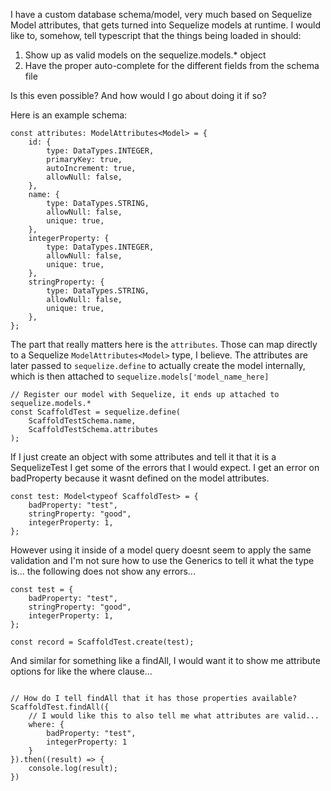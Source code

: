 I have a custom database schema/model, very much based on Sequelize Model attributes, that gets turned into Sequelize models at runtime. I would like to, somehow, tell typescript that the things being loaded in should: 
1) Show up as valid models on the sequelize.models.* object
2) Have the proper auto-complete for the different fields from the schema file

Is this even possible? And how would I go about doing it if so? 

Here is an example schema:
```
const attributes: ModelAttributes<Model> = {
    id: {
        type: DataTypes.INTEGER,
        primaryKey: true,
        autoIncrement: true,
        allowNull: false,
    },
    name: {
        type: DataTypes.STRING,
        allowNull: false,
        unique: true,
    },
    integerProperty: {
        type: DataTypes.INTEGER,
        allowNull: false,
        unique: true,
    },
    stringProperty: {
        type: DataTypes.STRING,
        allowNull: false,
        unique: true,
    },
};

```

The part that really matters here is the `attributes`. Those can map directly to a Sequelize `ModelAttributes<Model>` type, I believe. The attributes are later passed to `sequelize.define` to actually create the model internally, which is then attached to `sequelize.models['model_name_here]`

```
// Register our model with Sequelize, it ends up attached to sequelize.models.*
const ScaffoldTest = sequelize.define(
    ScaffoldTestSchema.name,
    ScaffoldTestSchema.attributes
);
```

If I just create an object with some attributes and tell it that it is a SequelizeTest I get some of the errors that I would expect. I get an error on badProperty because it wasnt defined on the model attributes.
```
const test: Model<typeof ScaffoldTest> = {
    badProperty: "test",
    stringProperty: "good",
    integerProperty: 1,
};
```

However using it inside of a model query doesnt seem to apply the same validation and I'm not sure how to use the Generics to tell it what the type is... the following does not show any errors... 
```
const test = {
    badProperty: "test",
    stringProperty: "good",
    integerProperty: 1,
};

const record = ScaffoldTest.create(test);
```

And similar for something like a findAll, I would want it to show me attribute options for like the where clause...
```

// How do I tell findAll that it has those properties available?
ScaffoldTest.findAll({
    // I would like this to also tell me what attributes are valid...
    where: {
        badProperty: "test",
        integerProperty: 1
    }
}).then((result) => {
    console.log(result);
})
```